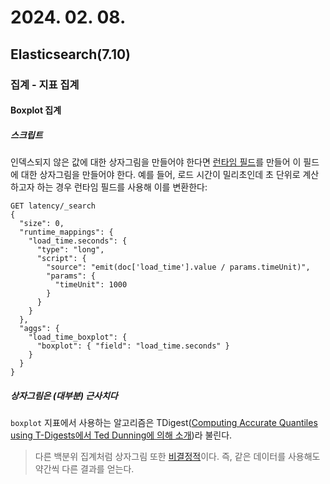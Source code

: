 # 2024. 02. 08.

## Elasticsearch(7.10)

### 집계 - 지표 집계

#### Boxplot 집계

##### 스크립트

인덱스되지 않은 값에 대한 상자그림을 만들어야 한다면 [런타임 필드][runtime]를 만들어 이 필드에 대한 상자그림을 만들어야 한다. 예를 들어, 로드 시간이 밀리초인데 초 단위로 계산하고자 하는 경우 런타임 필드를 사용해 이를 변환한다:

```http
GET latency/_search
{
  "size": 0,
  "runtime_mappings": {
    "load_time.seconds": {
      "type": "long",
      "script": {
        "source": "emit(doc['load_time'].value / params.timeUnit)",
        "params": {
          "timeUnit": 1000
        }
      }
    }
  },
  "aggs": {
    "load_time_boxplot": {
      "boxplot": { "field": "load_time.seconds" }
    }
  }
}
```

##### 상자그림은 (대부분) 근사치다

`boxplot` 지표에서 사용하는 알고리즘은 TDigest([Computing Accurate Quantiles using T-Digests에서 Ted Dunning에 의해 소개](https://github.com/tdunning/t-digest/blob/master/docs/t-digest-paper/histo.pdf))라 불린다.

> 다른 백분위 집계처럼 상자그림 또한 [비결정적][wikipedia-nondeterministic-algorithm]이다. 즉, 같은 데이터를 사용해도 약간씩 다른 결과를 얻는다.



[runtime]: https://www.elastic.co/guide/en/elasticsearch/reference/current/runtime.html
[wikipedia-nondeterministic-algorithm]: https://en.wikipedia.org/wiki/Nondeterministic_algorithm